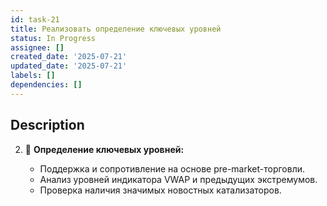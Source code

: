 ```yaml
---
id: task-21
title: Реализовать определение ключевых уровней
status: In Progress
assignee: []
created_date: '2025-07-21'
updated_date: '2025-07-21'
labels: []
dependencies: []
---
```


## Description

2. 📌 **Определение ключевых уровней:**

   * Поддержка и сопротивление на основе pre-market-торговли.
   * Анализ уровней индикатора VWAP и предыдущих экстремумов.
   * Проверка наличия значимых новостных катализаторов.
